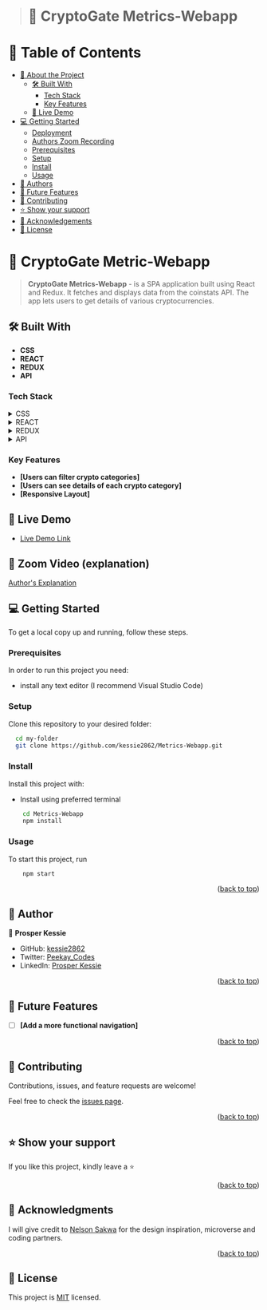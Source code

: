 > # 📖 CryptoGate Metrics-Webapp

# 📗 Table of Contents

- [📖 About the Project](#about-project)
  - [🛠 Built With](#built-with)
    - [Tech Stack](#tech-stack)
    - [Key Features](#key-features)
  - [🚀 Live Demo](#live-demo)
- [💻 Getting Started](#getting-started)
  - [Deployment](#live-demo)
  - [Authors Zoom Recording](#zoom)
  - [Prerequisites](#prerequisites)
  - [Setup](#setup)
  - [Install](#install)
  - [Usage](#usage)
- [👥 Authors](#authors)
- [🔭 Future Features](#future-features)
- [🤝 Contributing](#contributing)
- [⭐️ Show your support](#support)
- [🙏 Acknowledgements](#acknowledgements)
- [📝 License](#license)

# 📖 CryptoGate Metric-Webapp <a name="about-project"></a>

> **CryptoGate Metrics-Webapp** - is a SPA application built using React and Redux. It fetches and displays data from the coinstats API. The app lets users to get details of various cryptocurrencies.

## 🛠 Built With <a name="built-with"></a>

- **CSS**
- **REACT**
- **REDUX**
- **API**

### Tech Stack <a name="tech-stack"></a>

<details>
  <summary>CSS</summary>
  <ul>
    <li><a href="https://developer.mozilla.org/en-US/docs/Web/CSS">CSS</a></li>
  </ul>
</details>

<details>
  <summary>REACT</summary>
  <ul>
    <li><a href="https://legacy.reactjs.org/docs/getting-started.html">REACT</a></li>
  </ul>
</details>

<details>
  <summary>REDUX</summary>
  <ul>
    <li><a href="https://react-redux.js.org/">REDUX</a></li>
  </ul>
</details>

<details>
  <summary>API</summary>
  <ul>
    <li><a href="https://documenter.getpostman.com/view/5734027/RzZ6Hzr3?version=latest#032b7e87-b11d-4d05-9f54-024cfd7e8a5c">API</a></li>
  </ul>
</details>

### Key Features <a name="key-features"></a>

- **[Users can filter crypto categories]**
- **[Users can see details of each crypto category]**
- **[Responsive Layout]**

<!-- GETTING STARTED -->

<!-- LIVE DEMO LINK -->

## 🚀 Live Demo <a name="live-demo"></a>

- [Live Demo Link](https://cryptogate-metrics-webapp.netlify.app/)

## 🚀 Zoom Video (explanation) <a name="zoom"></a>

[Author's Explanation](https://www.loom.com/share/7c608a3bf20047e392b07468c5311006?sid=6c0196af-ef6b-4b73-a663-9ef3a98dad44)

## 💻 Getting Started <a name="getting-started"></a>

To get a local copy up and running, follow these steps.

### Prerequisites

In order to run this project you need:

- install any text editor (I recommend Visual Studio Code)

### Setup

Clone this repository to your desired folder:

```sh
  cd my-folder
  git clone https://github.com/kessie2862/Metrics-Webapp.git
```

### Install

Install this project with:

- Install using preferred terminal

```sh
    cd Metrics-Webapp
    npm install
```

### Usage

To start this project, run

```sh
    npm start
```

<p align="right">(<a href="#readme-top">back to top</a>)</p>
<!-- AUTHORS -->

## 👥 Author <a name="authors"></a>

👤 **Prosper Kessie**

- GitHub: [kessie2862](https://github.com/kessie2862)
- Twitter: [Peekay_Codes](https://twitter.com/Peekay_Codes)
- LinkedIn: [Prosper Kessie](https://www.linkedin.com/in/prosperkessie/)

<p align="right">(<a href="#readme-top">back to top</a>)</p>
<!-- FUTURE FEATURES -->

## 🔭 Future Features <a name="future-features"></a>

- [ ] **[Add a more functional navigation]**

<p align="right">(<a href="#readme-top">back to top</a>)</p>

<!-- CONTRIBUTING -->

## 🤝 Contributing <a name="contributing"></a>

Contributions, issues, and feature requests are welcome!

Feel free to check the [issues page](https://github.com/kessie2862/Metrics-Webapp/issues).

<p align="right">(<a href="#readme-top">back to top</a>)</p>

<!-- SUPPORT -->

## ⭐️ Show your support <a name="support"></a>

If you like this project, kindly leave a ⭐

<p align="right">(<a href="#readme-top">back to top</a>)</p>

<!-- ACKNOWLEDGEMENTS -->

## 🙏 Acknowledgments <a name="acknowledgements"></a>

I will give credit to [Nelson Sakwa]( https://www.behance.net/sakwadesignstudio) for the design inspiration, microverse and coding partners.

<p align="right">(<a href="#readme-top">back to top</a>)</p>

<!-- LICENSE -->

## 📝 License <a name="license"></a>

This project is [MIT](https://github.com/kessie2862/Metrics-Webapp/blob/dev/LICENSE) licensed.
